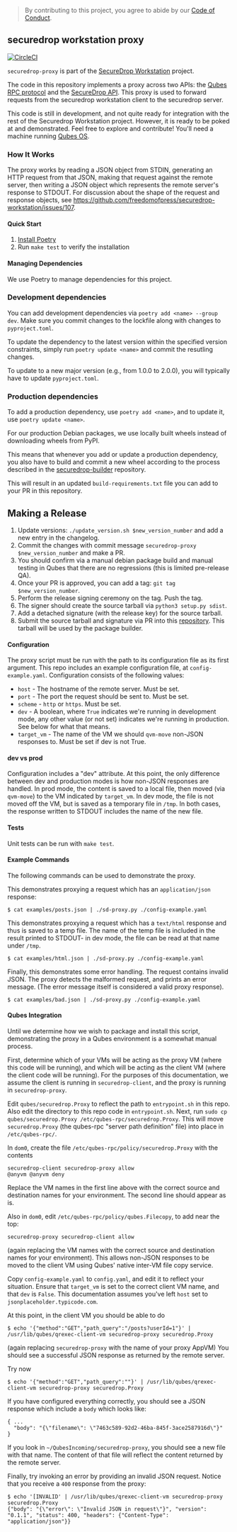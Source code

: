 > By contributing to this project, you agree to abide by our [Code of Conduct](https://github.com/freedomofpress/.github/blob/main/CODE_OF_CONDUCT.md).

## securedrop workstation proxy

[![CircleCI](https://circleci.com/gh/freedomofpress/securedrop-proxy.svg?style=svg)](https://circleci.com/gh/freedomofpress/securedrop-proxy)

`securedrop-proxy` is part of the [SecureDrop
Workstation](https://github.com/freedomofpress/securedrop-workstation) project.

The code in this repository implements a proxy across two APIs: the [Qubes RPC
protocol](https://www.qubes-os.org/doc/qrexec3/) and the [SecureDrop
API](https://docs.securedrop.org/en/latest/development/journalist_api.html).
This proxy is used to forward requests from the securedrop workstation client to
the securedrop server.

This code is still in development, and not quite ready for integration with the
rest of the Securedrop Workstation project. However, it is ready to be poked at
and demonstrated. Feel free to explore and contribute! You'll need a machine
running [Qubes OS](https://qubes-os.org).

### How It Works

The proxy works by reading a JSON object from STDIN, generating an
HTTP request from that JSON, making that request against the remote
server, then writing a JSON object which represents the remote
server's response to STDOUT. For discussion about the shape of the
request and response objects, see
https://github.com/freedomofpress/securedrop-workstation/issues/107.

#### Quick Start

1. [Install Poetry](https://python-poetry.org/docs/#installing-with-the-official-installer)
2. Run `make test` to verify the installation

#### Managing Dependencies

We use Poetry to manage dependencies for this project.

### Development dependencies

You can add development dependencies via  `poetry add <name> --group dev`.
Make sure you commit changes to the lockfile along with changes to `pyproject.toml`.

To update the dependency to the latest version within the specified
version constraints, simply run `poetry update <name>` and commit the resutling
changes.

To update to a new major version (e.g., from 1.0.0 to 2.0.0), you will typically have to
update `pyproject.toml`.

### Production dependencies

To add a production dependency, use `poetry add <name>`, and to update it,
use `poetry update <name>`.

For our production Debian packages, we use locally built wheels instead of
downloading wheels from PyPI.

This means that whenever you add or update a production dependency, you also
have to build and commit a new wheel according to the process described in the
[securedrop-builder](https://github.com/freedomofpress/securedrop-builder)
repository.

This will result in an updated `build-requirements.txt` file you can add to your
PR in this repository.

## Making a Release

1. Update versions: `./update_version.sh $new_version_number` and add a new entry in the changelog.
2. Commit the changes with commit message `securedrop-proxy $new_version_number` and make a PR.
3. You should confirm via a manual debian package build and manual testing in Qubes that there are no regressions (this is limited pre-release QA).
4. Once your PR is approved, you can add a tag: `git tag $new_version_number`.
5. Perform the release signing ceremony on the tag. Push the tag.
6. The signer should create the source tarball via `python3 setup.py sdist`.
7. Add a detached signature (with the release key) for the source tarball.
8. Submit the source tarball and signature via PR into this [repository](https://github.com/freedomofpress/securedrop-debian-packaging). This tarball will be used by the package builder.

#### Configuration

The proxy script must be run with the path to its configuration file
as its first argument. This repo includes an example configuration
file, at `config-example.yaml`. Configuration consists of the
following values:

- `host` - The hostname of the remote server. Must be set.
- `port` - The port the request should be sent to. Must be set.
- `scheme` - `http` or `https`. Must be set.
- `dev` - A boolean, where `True` indicates we're running in development mode, any other value (or not set) indicates we're running in production. See below for what that means.
- `target_vm` - The name of the VM we should `qvm-move` non-JSON responses to. Must be set if dev is not True.

#### dev vs prod

Configuration includes a "dev" attribute. At this point, the only
difference between dev and production modes is how non-JSON responses
are handled. In prod mode, the content is saved to a local file, then
moved (via `qvm-move`) to the VM indicated by `target_vm`. In dev
mode, the file is not moved off the VM, but is saved as a temporary
file in `/tmp`. In both cases, the response written to STDOUT includes
the name of the new file.

#### Tests

Unit tests can be run with `make test`.

#### Example Commands

The following commands can be used to demonstrate the proxy.

This demonstrates proxying a request which has an `application/json` response:

    $ cat examples/posts.json | ./sd-proxy.py ./config-example.yaml

This demonstrates proxying a request which has a `text/html` response
and thus is saved to a temp file. The name of the temp file is
included in the result printed to STDOUT- in dev mode, the file can be
read at that name under `/tmp`.

    $ cat examples/html.json | ./sd-proxy.py ./config-example.yaml

Finally, this demonstrates some error handling. The request contains invalid
JSON. The proxy detects the malformed request, and prints an error message.
(The error message itself is considered a valid proxy response).

    $ cat examples/bad.json | ./sd-proxy.py ./config-example.yaml

#### Qubes Integration

Until we determine how we wish to package and install this script,
demonstrating the proxy in a Qubes environment is a somewhat manual
process.

First, determine which of your VMs will be acting as the proxy VM
(where this code will be running), and which will be acting as the
client VM (where the client code will be running). For the purposes of
this documentation, we assume the client is running in
`securedrop-client`, and the proxy is running in `securedrop-proxy`.

Edit `qubes/securedrop.Proxy` to reflect the path to `entrypoint.sh`
in this repo. Also edit the directory to this repo code in `entrypoint.sh`.
Next, run `sudo cp qubes/securedrop.Proxy /etc/qubes-rpc/securedrop.Proxy`.
This will move `securedrop.Proxy` (the qubes-rpc "server path definition" file)
into place in `/etc/qubes-rpc/`.

In `dom0`, create the file `/etc/qubes-rpc/policy/securedrop.Proxy`
with the contents

    securedrop-client securedrop-proxy allow
    @anyvm @anyvm deny

Replace the VM names in the first line above with the correct source and
destination names for your environment. The second line should appear as is.

Also in `dom0`, edit `/etc/qubes-rpc/policy/qubes.Filecopy`, to add
near the top:

    securedrop-proxy securedrop-client allow

(again replacing the VM names with the correct source and destination
names for your environment). This allows non-JSON responses to be
moved to the client VM using Qubes' native inter-VM file copy service.

Copy `config-example.yaml` to `config.yaml`, and edit it to reflect
your situation. Ensure that `target_vm` is set to the correct client VM
name, and that `dev` is `False`. This documentation assumes
you've left `host` set to `jsonplaceholder.typicode.com`.

At this point, in the client VM you should be able to do

    $ echo '{"method":"GET","path_query":"/posts?userId=1"}' | /usr/lib/qubes/qrexec-client-vm securedrop-proxy securedrop.Proxy

(again replacing `securedrop-proxy` with the name of your proxy AppVM)
You should see a successful JSON response as returned by the remote server.

Try now

    $ echo '{"method":"GET","path_query":""}' | /usr/lib/qubes/qrexec-client-vm securedrop-proxy securedrop.Proxy

If you have configured everything correctly, you should see a JSON
response which include a `body` which looks like:

    { ...
      "body": "{\"filename\": \"7463c589-92d2-46ba-845f-3ace2587916d\"}"
    }

If you look in `~/QubesIncoming/securedrop-proxy`, you should see a
new file with that name. The content of that file will reflect the content
returned by the remote server.

Finally, try invoking an error by providing an invalid JSON request.
Notice that you receive a `400` response from the proxy:

    $ echo '[INVALID' | /usr/lib/qubes/qrexec-client-vm securedrop-proxy securedrop.Proxy
    {"body": "{\"error\": \"Invalid JSON in request\"}", "version": "0.1.1", "status": 400, "headers": {"Content-Type": "application/json"}}
